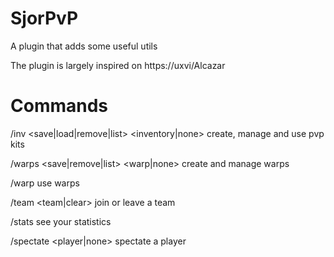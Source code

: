 # SjorPvP
A plugin that adds some useful utils

The plugin is largely inspired on https://uxvi/Alcazar

# Commands
/inv <save|load|remove|list> <inventory|none> create, manage and use pvp kits

/warps <save|remove|list> <warp|none> create and manage warps

/warp <warp> use warps

/team <team|clear> join or leave a team

/stats see your statistics

/spectate <player|none> spectate a player
